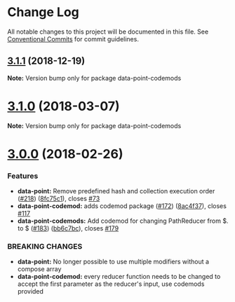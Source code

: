 # Change Log

All notable changes to this project will be documented in this file.
See [Conventional Commits](https://conventionalcommits.org) for commit guidelines.

<a name="3.1.1"></a>
## [3.1.1](https://github.com/ViacomInc/data-point/compare/data-point-codemods@3.1.1-0...data-point-codemods@3.1.1) (2018-12-19)




**Note:** Version bump only for package data-point-codemods

<a name="3.1.0"></a>
# [3.1.0](https://github.com/ViacomInc/data-point/compare/v3.0.0...v3.1.0) (2018-03-07)




**Note:** Version bump only for package data-point-codemods

<a name="3.0.0"></a>
# [3.0.0](https://github.com/ViacomInc/data-point/compare/v2.0.0...v3.0.0) (2018-02-26)


### Features

* **data-point:** Remove predefined hash and collection execution order ([#218](https://github.com/ViacomInc/data-point/issues/218)) ([8fc75c1](https://github.com/ViacomInc/data-point/commit/8fc75c1)), closes [#73](https://github.com/ViacomInc/data-point/issues/73)
* **data-point-codemod:** adds codemod package ([#172](https://github.com/ViacomInc/data-point/issues/172)) ([8ac4f37](https://github.com/ViacomInc/data-point/commit/8ac4f37)), closes [#117](https://github.com/ViacomInc/data-point/issues/117)
* **data-point-codemods:** Add codemod for changing PathReducer from $. to $ ([#183](https://github.com/ViacomInc/data-point/issues/183)) ([bb6c7bc](https://github.com/ViacomInc/data-point/commit/bb6c7bc)), closes [#179](https://github.com/ViacomInc/data-point/issues/179)


### BREAKING CHANGES

* **data-point:** No longer possible to use multiple modifiers without a compose array
* **data-point-codemod:** every reducer function needs to be changed to accept the first parameter as the
reducer's input, use codemods provided
